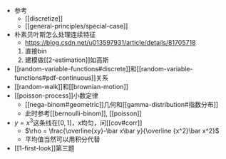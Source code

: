 - 参考
  - [[discretize]]
  - [[general-principles/special-case]]
- 朴素贝叶斯怎么处理连续特征
  - https://blog.csdn.net/u013597931/article/details/81705718
  1. 直接bin
  2. 建模做[[2-estimation]]如高斯
- [[random-variable-functions#discrete]]和[[random-variable-functions#pdf-continuous]]关系
- [[random-walk]]和[[brownian-motion]]
- [[poisson-process]]小数定律
  - [[nega-binom#geometric]]几何和[[gamma-distribution#指数分布]]
  - 此时参考[[bernoulli-binom]], [[poisson]]
- $y=x^3$这条线在$[0,1]$，$x$均匀，问[[cov#corr]]
  - $\rho = \frac{\overline{xy}-\bar x\bar y}{\overline {x^2}\bar x^2}$
  - 平均值当然可以用积分代替
- [[1-first-look]]第三题